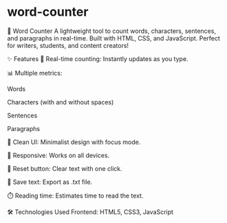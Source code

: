 # word-counter
📝 Word Counter
A lightweight tool to count words, characters, sentences, and paragraphs in real-time. Built with HTML, CSS, and JavaScript. Perfect for writers, students, and content creators!

✨ Features
🔢 Real-time counting: Instantly updates as you type.

📊 Multiple metrics:

Words

Characters (with and without spaces)

Sentences

Paragraphs

🎨 Clean UI: Minimalist design with focus mode.

📱 Responsive: Works on all devices.

🔄 Reset button: Clear text with one click.

💾 Save text: Export as .txt file.

⏱️ Reading time: Estimates time to read the text.

🛠️ Technologies Used
Frontend: HTML5, CSS3, JavaScript


